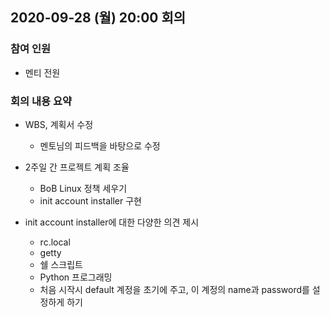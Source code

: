 ## 2020-09-28 (월) 20:00 회의
### 참여 인원
- 멘티 전원
### 회의 내용 요약
- WBS, 계획서 수정
  - 멘토님의 피드백을 바탕으로 수정
  
- 2주일 간 프로젝트 계획 조율
  - BoB Linux 정책 세우기
  - init account installer 구현

- init account installer에 대한 다양한 의견 제시
  - rc.local
  - getty
  - 쉘 스크립트
  - Python 프로그래밍
  - 처음 시작시 default 계정을 초기에 주고, 이 계정의 name과 password를 설정하게 하기
